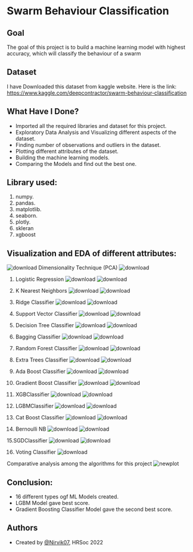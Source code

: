
# Swarm Behaviour Classification


## Goal

The goal of this project is to build a machine learning model with highest accuracy, which will classify the behaviour of a swarm
## Dataset
I have Downloaded this dataset from kaggle website. Here is the link: https://www.kaggle.com/deepcontractor/swarm-behaviour-classification

## What Have I Done?

- Imported all the required libraries and dataset for this project.
- Exploratory Data Analysis and Visualizing different aspects of the dataset.
- Finding number of observations and outliers in the dataset.
- Plotting different attributes of the dataset.
- Building the machine learning models.
- Comparing the Models and find out the best one.
## Library used:
1. numpy.
2. pandas.
3. matplotlib.
4. seaborn.
5. plotly.
6. skleran
7. xgboost

## Visualization and EDA of different attributes:


![download](https://user-images.githubusercontent.com/97960335/180653539-047bda9c-b4d5-439d-a6b6-24e39752107f.png)
Dimensionality Technique (PCA)
![download](https://user-images.githubusercontent.com/97960335/180653541-a21d9957-7c7a-4498-81c3-cb1e9061546c.png)

1. Logistic Regression
![download](https://user-images.githubusercontent.com/97960335/180653548-a1b14e1a-c011-49df-9a5e-cfd38f771807.png)
![download](https://user-images.githubusercontent.com/97960335/180653550-a25f0014-8c96-4fbc-a37e-8ab1a3873500.png)

2. K Nearest Neighbors
![download](https://user-images.githubusercontent.com/97960335/180653556-1af7fff3-62c9-4ebc-b4cb-aba645e5a5d6.png)
![download](https://user-images.githubusercontent.com/97960335/180653561-59105c00-4361-44cb-aa07-0101d8e79f9a.png)


3. Ridge Classifier
![download](https://user-images.githubusercontent.com/97960335/180653572-ce5b6ad2-5984-4701-b868-ccb983448b8e.png)
![download](https://user-images.githubusercontent.com/97960335/180653584-91872294-93e5-4d0b-9df7-2dde9f816b62.png)

4. Support Vector Classifier
![download](https://user-images.githubusercontent.com/97960335/180653611-30867076-366f-4ace-8888-3907e1208e64.png)
![download](https://user-images.githubusercontent.com/97960335/180653620-94f203e0-fc30-4cd2-a1c2-96bf6acf42f2.png)

5. Decision Tree Classifier
![download](https://user-images.githubusercontent.com/97960335/180653639-0a782828-04ee-4f6e-aeed-cd67daa374e3.png)
![download](https://user-images.githubusercontent.com/97960335/180653644-54e57736-b16f-4daf-a575-c7630d3a96cb.png)

6. Bagging Classifier
![download](https://user-images.githubusercontent.com/97960335/180653672-b890679b-4e98-461f-b4d7-5decc749ca5b.png)
![download](https://user-images.githubusercontent.com/97960335/180653676-52c33a07-d4ab-48b7-95a9-697d9bdab3e6.png)

7. Random Forest Classifier
![download](https://user-images.githubusercontent.com/97960335/180653683-f96c488f-0f06-4d8f-98c4-6b023fcea21e.png)
![download](https://user-images.githubusercontent.com/97960335/180653687-819cd714-ccdc-4a55-b819-98156e11812c.png)

8. Extra Trees Classifier
![download](https://user-images.githubusercontent.com/97960335/180654469-55f2150f-0791-4f7c-a161-2c4b287799b7.png)
![download](https://user-images.githubusercontent.com/97960335/180654471-01b011be-3aef-434a-81bc-fc1c7e37fcb1.png)

9. Ada Boost Classifier
![download](https://user-images.githubusercontent.com/97960335/180653711-e0d3af91-55ce-4e4d-a625-d62e30334774.png)
![download](https://user-images.githubusercontent.com/97960335/180653715-8b9a9af8-d609-4aaa-88f0-019708522155.png)

10. Gradient Boost Classifier
![download](https://user-images.githubusercontent.com/97960335/180653762-216e3853-4835-425a-a0d4-b2a5f67e2f0f.png)
![download](https://user-images.githubusercontent.com/97960335/180653766-6f353693-fcfe-4743-aa83-1d3c0d7328d1.png)

11. XGBClassifier
![download](https://user-images.githubusercontent.com/97960335/180653779-222d99a7-3449-4593-bef7-fe9389919356.png)
![download](https://user-images.githubusercontent.com/97960335/180653783-7adab68e-c4ea-4df6-aaa6-28f7af0caeed.png)

12. LGBMClassifier
![download](https://user-images.githubusercontent.com/97960335/180653791-5bcc70bc-24d5-45cf-bc85-cf0324e8f717.png)
![download](https://user-images.githubusercontent.com/97960335/180653793-b8d20673-2b6b-4970-a63a-a42cf94f0455.png)

13. Cat Boost Classifier
![download](https://user-images.githubusercontent.com/97960335/180653872-aa34be1b-99b8-40c7-a620-4f5f2d173d09.png)
![download](https://user-images.githubusercontent.com/97960335/180653873-595c5b1f-5157-442d-8900-92fde295214c.png)

14. Bernoulli NB
![download](https://user-images.githubusercontent.com/97960335/180653883-778a6484-ff8a-42f7-823e-f1de3c9056d2.png)
![download](https://user-images.githubusercontent.com/97960335/180653886-3503e392-f656-4286-bc9e-c5b4e56c1e75.png)

15.SGDClassifier
![download](https://user-images.githubusercontent.com/97960335/180653896-2925ab7f-8928-4ca5-a896-d3daaa09711c.png)
![download](https://user-images.githubusercontent.com/97960335/180653902-a06e565d-2b3f-4d64-bb8e-9f537b991e06.png)

16. Voting Classifier
![download](https://user-images.githubusercontent.com/97960335/180653905-0acb20ed-93d9-41b4-900f-7a124cb2c376.png)

Comparative analysis among the algorithms for this project
![newplot](https://user-images.githubusercontent.com/97960335/180653923-daea62ac-42c1-4dcc-8703-81c121f53837.png)


## Conclusion:

- 16 different types ogf ML Models created.
- LGBM Model gave best score.
- Gradient Boosting Classifier Model gave the second best score.
## Authors

- Created by [@Nirvik07](https://github.com/Nirvik07), HRSoc 2022

